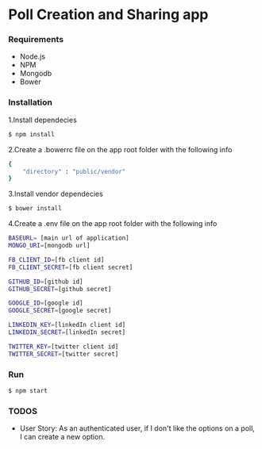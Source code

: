 # Poll Creation and Sharing app

### Requirements
- Node.js
- NPM
- Mongodb
- Bower

### Installation

1.Install dependecies 

```sh
$ npm install
```

2.Create a .bowerrc file on the app root folder with the following info

```sh
{
    "directory" : "public/vendor"
}
```
3.Install vendor dependecies

```sh
$ bower install
```

4.Create a .env file on the app root folder with the following info

```sh
BASEURL= [main url of application]
MONGO_URI=[mongodb url]

FB_CLIENT_ID=[fb client id]
FB_CLIENT_SECRET=[fb client secret]

GITHUB_ID=[github id]
GITHUB_SECRET=[github secret]

GOOGLE_ID=[google id]
GOOGLE_SECRET=[google secret]

LINKEDIN_KEY=[linkedIn client id]
LINKEDIN_SECRET=[linkedIn secret]

TWITTER_KEY=[twitter client id]
TWITTER_SECRET=[twitter secret]
```
### Run

```sh
$ npm start
```

### TODOS

 - User Story: As an authenticated user, if I don't like the options on a poll, I can create a new option.

